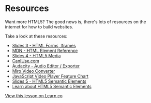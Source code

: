 # Resources

Want more HTML5? The good news is, there's lots of resources on the internet for how to build websites.

Take a look at these resources:

- [Slides 3 - HTML Forms, Iframes](https://docs.google.com/presentation/d/115ECvsMyDnFBcc-Rvb4Jn876JhOycXxKVN6sv7OiJ1Y/edit?usp=sharing)
- [MDN - HTML Element Reference](https://developer.mozilla.org/en-US/docs/Web/HTML/Element)
- [Slides 4 - HTML5 Media](https://docs.google.com/presentation/d/1R2usO7eha-xvU6McOYjR8n2papGK-gzW_LwO4AM5NTA/edit?usp=sharing)
- [CanIUse.com](http://caniuse.com/)
- [Audacity - Audio Editor / Exporter](http://audacity.sourceforge.net/download/)
- [Miro Video Converter](http://www.mirovideoconverter.com/)
- [JavaScript Video Player Feature Chart](http://praegnanz.de/html5video/)
- [Slides 5 - HTML5 Semantic Elements](https://docs.google.com/presentation/d/1tl0aB0EUOhLMi1Xr19UCAUTCY20FRqEDv-oDGg2cTkg/edit?usp=sharing)
- [Learn about HTML5 Semantic Elements](http://diveintohtml5.info/semantics.html#new-elements)

<a href='https://learn.co/lessons/hs-html5-resources' data-visibility='hidden'>View this lesson on Learn.co</a>

